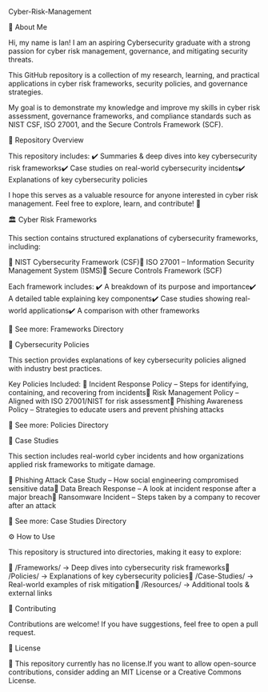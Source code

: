 Cyber-Risk-Management

📌 About Me

Hi, my name is Ian! I am an aspiring Cybersecurity graduate with a strong passion for cyber risk management, governance, and mitigating security threats.

This GitHub repository is a collection of my research, learning, and practical applications in cyber risk frameworks, security policies, and governance strategies.

My goal is to demonstrate my knowledge and improve my skills in cyber risk assessment, governance frameworks, and compliance standards such as NIST CSF, ISO 27001, and the Secure Controls Framework (SCF).

📂 Repository Overview

This repository includes:
✔️ Summaries & deep dives into key cybersecurity risk frameworks✔️ Case studies on real-world cybersecurity incidents✔️ Explanations of key cybersecurity policies

I hope this serves as a valuable resource for anyone interested in cyber risk management. Feel free to explore, learn, and contribute! 🚀

🏛️ Cyber Risk Frameworks

This section contains structured explanations of cybersecurity frameworks, including:

📌 NIST Cybersecurity Framework (CSF)📌 ISO 27001 – Information Security Management System (ISMS)📌 Secure Controls Framework (SCF)

Each framework includes:
✔️ A breakdown of its purpose and importance✔️ A detailed table explaining key components✔️ Case studies showing real-world applications✔️ A comparison with other frameworks

📂 See more: Frameworks Directory

📜 Cybersecurity Policies

This section provides explanations of key cybersecurity policies aligned with industry best practices.

Key Policies Included:
📌 Incident Response Policy – Steps for identifying, containing, and recovering from incidents📌 Risk Management Policy – Aligned with ISO 27001/NIST for risk assessment📌 Phishing Awareness Policy – Strategies to educate users and prevent phishing attacks

📂 See more: Policies Directory

📖 Case Studies

This section includes real-world cyber incidents and how organizations applied risk frameworks to mitigate damage.

📌 Phishing Attack Case Study – How social engineering compromised sensitive data📌 Data Breach Response – A look at incident response after a major breach📌 Ransomware Incident – Steps taken by a company to recover after an attack

📂 See more: Case Studies Directory

⚙️ How to Use

This repository is structured into directories, making it easy to explore:

📂 /Frameworks/ → Deep dives into cybersecurity risk frameworks📂 /Policies/ → Explanations of key cybersecurity policies📂 /Case-Studies/ → Real-world examples of risk mitigation📂 /Resources/ → Additional tools & external links

🤝 Contributing

Contributions are welcome! If you have suggestions, feel free to open a pull request.

📜 License

🚨 This repository currently has no license.If you want to allow open-source contributions, consider adding an MIT License or a Creative Commons License.


